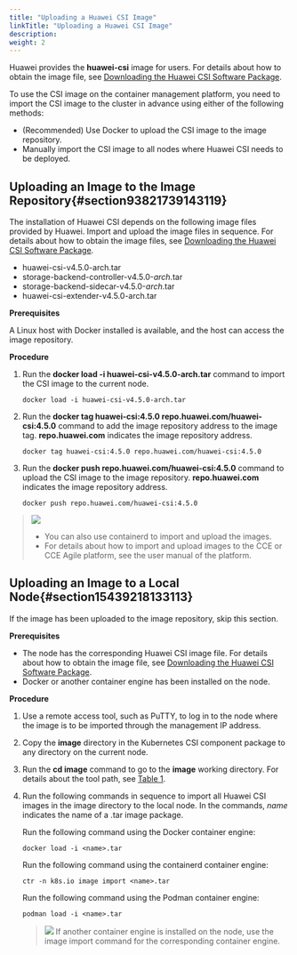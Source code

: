 ```yaml
---
title: "Uploading a Huawei CSI Image"
linkTitle: "Uploading a Huawei CSI Image"
description: 
weight: 2
---
```


Huawei provides the  **huawei-csi**  image for users. For details about how to obtain the image file, see  [Downloading the Huawei CSI Software Package](/docs/installation-and-deployment/installation-preparations/downloading-the-huawei-csi-software-package).

To use the CSI image on the container management platform, you need to import the CSI image to the cluster in advance using either of the following methods:

-   \(Recommended\) Use Docker to upload the CSI image to the image repository.
-   Manually import the CSI image to all nodes where Huawei CSI needs to be deployed.

## Uploading an Image to the Image Repository{#section93821739143119}

The installation of Huawei CSI depends on the following image files provided by Huawei. Import and upload the image files in sequence. For details about how to obtain the image files, see  [Downloading the Huawei CSI Software Package](/docs/installation-and-deployment/installation-preparations/downloading-the-huawei-csi-software-package).

-   huawei-csi-v4.5.0-arch.tar
-   storage-backend-controller-v4.5.0-_arch_.tar
-   storage-backend-sidecar-v4.5.0-_arch_.tar
-   huawei-csi-extender-v4.5.0-arch.tar

**Prerequisites**

A Linux host with Docker installed is available, and the host can access the image repository.

**Procedure**

1.  Run the  **docker load -i huawei-csi-v4.5.0-arch.tar**  command to import the CSI image to the current node.

    ```
    docker load -i huawei-csi-v4.5.0-arch.tar 
    ```

2.  Run the  **docker tag huawei-csi:4.5.0  repo.huawei.com/huawei-csi:4.5.0**  command to add the image repository address to the image tag.  **repo.huawei.com**  indicates the image repository address.

    ```
    docker tag huawei-csi:4.5.0 repo.huawei.com/huawei-csi:4.5.0
    ```

3.  Run the  **docker push repo.huawei.com/huawei-csi:4.5.0**  command to upload the CSI image to the image repository.  **repo.huawei.com**  indicates the image repository address.

    ```
    docker push repo.huawei.com/huawei-csi:4.5.0
    ```

>![](/css-docs/public_sys-resources/en/icon-notice.gif) 
>-   You can also use containerd to import and upload the images.
>-   For details about how to import and upload images to the CCE or CCE Agile platform, see the user manual of the platform.

## Uploading an Image to a Local Node{#section15439218133113}

If the image has been uploaded to the image repository, skip this section.

**Prerequisites**

-   The node has the corresponding Huawei CSI image file. For details about how to obtain the image file, see  [Downloading the Huawei CSI Software Package](/docs/installation-and-deployment/installation-preparations/downloading-the-huawei-csi-software-package).
-   Docker or another container engine has been installed on the node.

**Procedure**

1.  Use a remote access tool, such as PuTTY, to log in to the node where the image is to be imported through the management IP address.
2.  Copy the  **image**  directory in the Kubernetes CSI component package to any directory on the current node.
3.  Run the  **cd image**  command to go to the  **image**  working directory. For details about the tool path, see  [Table 1](/docs/installation-and-deployment/installation-preparations/downloading-the-huawei-csi-software-package#en-us_topic_0150885197_table17200162435412).
4.  Run the following commands in sequence to import all Huawei CSI images in the image directory to the local node. In the commands,  _name_  indicates the name of a .tar image package.

    Run the following command using the Docker container engine:

    ```
    docker load -i <name>.tar
    ```

    Run the following command using the containerd container engine:

    ```
    ctr -n k8s.io image import <name>.tar
    ```

    Run the following command using the Podman container engine:

    ```
    podman load -i <name>.tar
    ```

    >![](/css-docs/public_sys-resources/en/icon-notice.gif) 
    >If another container engine is installed on the node, use the image import command for the corresponding container engine.

